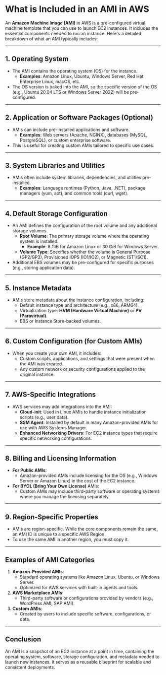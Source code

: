 # What is Included in an AMI in AWS

An **Amazon Machine Image (AMI)** in AWS is a pre-configured virtual machine template that you can use to launch EC2 instances. It includes the essential components needed to run an instance. Here's a detailed breakdown of what an AMI typically includes:

---

## 1. Operating System
- The AMI contains the operating system (OS) for the instance.
    - **Examples**: Amazon Linux, Ubuntu, Windows Server, Red Hat Enterprise Linux, macOS, etc.
- The OS version is baked into the AMI, so the specific version of the OS (e.g., Ubuntu 20.04 LTS or Windows Server 2022) will be pre-configured.

---

## 2. Application or Software Packages (Optional)
- AMIs can include pre-installed applications and software.
    - **Examples**: Web servers (Apache, NGINX), databases (MySQL, PostgreSQL), or custom enterprise software.
- This is useful for creating custom AMIs tailored to specific use cases.

---

## 3. System Libraries and Utilities
- AMIs often include system libraries, dependencies, and utilities pre-installed.
    - **Examples**: Language runtimes (Python, Java, .NET), package managers (yum, apt), and common tools (curl, wget).

---

## 4. Default Storage Configuration
- An AMI defines the configuration of the root volume and any additional storage volumes.
    - **Root Volume**: The primary storage volume where the operating system is installed.
        - **Example**: 8 GiB for Amazon Linux or 30 GiB for Windows Server.
    - **Volume Type**: Specifies whether the volume is General Purpose (GP2/GP3), Provisioned IOPS (IO1/IO2), or Magnetic (ST1/SC1).
- Additional EBS volumes may be pre-configured for specific purposes (e.g., storing application data).

---

## 5. Instance Metadata
- AMIs store metadata about the instance configuration, including:
    - Default instance type and architecture (e.g., x86, ARM64).
    - Virtualization type: **HVM (Hardware Virtual Machine)** or **PV (Paravirtual)**.
    - EBS or Instance Store-backed volumes.

---

## 6. Custom Configuration (for Custom AMIs)
- When you create your own AMI, it includes:
    - Custom scripts, applications, and settings that were present when the AMI was created.
    - Any custom network or security configurations applied to the original instance.

---

## 7. AWS-Specific Integrations
- AWS services may add integrations into the AMI:
    - **Cloud-init**: Used in Linux AMIs to handle instance initialization scripts (e.g., user data).
    - **SSM Agent**: Installed by default in many Amazon-provided AMIs for use with AWS Systems Manager.
    - **Enhanced Networking Drivers**: For EC2 instance types that require specific networking configurations.

---

## 8. Billing and Licensing Information
- **For Public AMIs**:
    - Amazon-provided AMIs include licensing for the OS (e.g., Windows Server or Amazon Linux) in the cost of the EC2 instance.
- **For BYOL (Bring Your Own License)** AMIs:
    - Custom AMIs may include third-party software or operating systems where you manage the licensing separately.

---

## 9. Region-Specific Properties
- AMIs are region-specific. While the core components remain the same, an AMI ID is unique to a specific AWS Region.
- To use the same AMI in another region, you must copy it.

---

## Examples of AMI Categories
1. **Amazon-Provided AMIs**:
    - Standard operating systems like Amazon Linux, Ubuntu, or Windows Server.
    - Optimized for AWS services with built-in agents and tools.
2. **AWS Marketplace AMIs**:
    - Third-party software or configurations provided by vendors (e.g., WordPress AMI, SAP AMI).
3. **Custom AMIs**:
    - Created by users to include specific software, configurations, or data.

---

## Conclusion
An AMI is a snapshot of an EC2 instance at a point in time, containing the operating system, software, storage configuration, and metadata needed to launch new instances. It serves as a reusable blueprint for scalable and consistent deployments.
